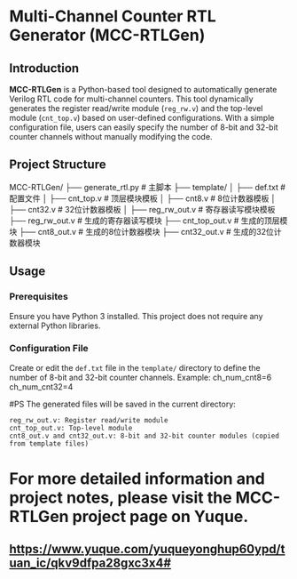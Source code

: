 # Multi-Channel Counter RTL Generator (MCC-RTLGen)

## Introduction

**MCC-RTLGen** is a Python-based tool designed to automatically generate Verilog RTL code for multi-channel counters. This tool dynamically generates the register read/write module (`reg_rw.v`) and the top-level module (`cnt_top.v`) based on user-defined configurations. With a simple configuration file, users can easily specify the number of 8-bit and 32-bit counter channels without manually modifying the code.

## Project Structure
MCC-RTLGen/
├── generate_rtl.py       # 主脚本
├── template/
│   ├── def.txt               # 配置文件
│   ├── cnt_top.v             # 顶层模块模板
│   ├── cnt8.v                # 8位计数器模板
│   ├── cnt32.v               # 32位计数器模板
│   ├── reg_rw_out.v          # 寄存器读写模块模板
├── reg_rw_out.v              # 生成的寄存器读写模块
├── cnt_top_out.v             # 生成的顶层模块
├── cnt8_out.v                # 生成的8位计数器模块
├── cnt32_out.v               # 生成的32位计数器模块

## Usage

### Prerequisites
Ensure you have Python 3 installed. This project does not require any external Python libraries.

### Configuration File
Create or edit the `def.txt` file in the `template/` directory to define the number of 8-bit and 32-bit counter channels. Example:
ch_num_cnt8=6
ch_num_cnt32=4



#PS
The generated files will be saved in the current directory:

    reg_rw_out.v: Register read/write module
    cnt_top_out.v: Top-level module
    cnt8_out.v and cnt32_out.v: 8-bit and 32-bit counter modules (copied from template files)

# For more detailed information and project notes, please visit the MCC-RTLGen project page on Yuque.

## https://www.yuque.com/yuqueyonghup60ypd/tuan_ic/qkv9dfpa28gxc3x4#
